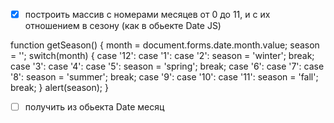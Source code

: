 - [x] построить массив с номерами месяцев от 0 до 11, и с их отношением в сезону (как в обьекте Date JS)

function getSeason() {
    month = document.forms.date.month.value;
    season = '';
    switch(month) {
        case '12':
        case '1':
        case '2':
            season = 'winter';
        break;
        case '3':
        case '4':
        case '5':
            season = 'spring';
        break;
        case '6':
        case '7':
        case '8':
            season = 'summer';
        break;
        case '9':
        case '10':
        case '11':
            season = 'fall';
        break;
    }
    alert(season);
}

- [ ] получить из обьекта Date месяц